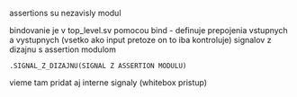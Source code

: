 


assertions su nezavisly modul

bindovanie je v top_level.sv pomocou bind
    - definuje prepojenia vstupnych a vystupnych (vsetko ako input pretoze on to iba kontroluje) signalov z dizajnu s assertion modulom

`.SIGNAL_Z_DIZAJNU(SIGNAL Z ASSERTION MODULU)`

vieme tam pridat aj interne signaly (whitebox pristup)


